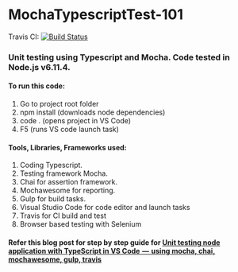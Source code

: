 # MochaTypescriptTest-101
Travis CI: [![Build Status](https://travis-ci.org/nilaydshah/MochaTypescriptTest-101.svg?branch=master)](https://travis-ci.org/nilaydshah/MochaTypescriptTest-101)

### Unit testing using Typescript and Mocha. Code tested in Node.js v6.11.4. 
#### To run this code:
1. Go to project root folder
2. npm install (downloads node dependencies)
3. code . (opens project in VS Code)
4. F5 (runs VS code launch task) 

#### Tools, Libraries, Frameworks used:
1. Coding Typescript.
2. Testing framework Mocha.
3. Chai for assertion framework.
4. Mochawesome for reporting.
5. Gulp for build tasks.
6. Visual Studio Code for code editor and launch tasks
7. Travis for CI build and test
8. Browser based testing with Selenium

#### Refer this blog post for step by step guide for [Unit testing node application with TypeScript in VS Code  —  using mocha, chai, mochawesome, gulp, travis](https://blogs.msdn.microsoft.com/nilayshah/2018/01/07/unit-testing-node-application-with-typescript-in-vs-code-%E2%80%8A-%E2%80%8A-using-mocha-chai-mochawesome-gulp-travis/)
